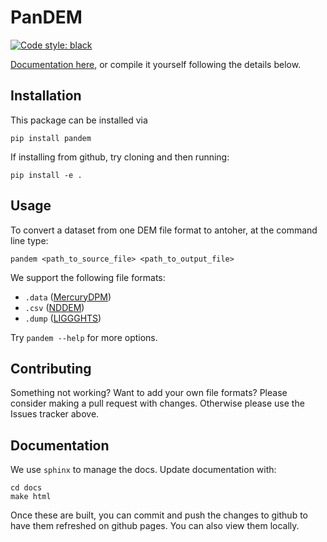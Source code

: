 # PanDEM
[![Code style: black](https://img.shields.io/badge/code%20style-black-000000.svg)](https://github.com/psf/black)

[Documentation here](https://scigem.github.io/pandem/), or compile it yourself following the details below.

## Installation
This package can be installed via 
```
pip install pandem
```

If installing from github, try cloning and then running:
```
pip install -e .
```

## Usage

To convert a dataset from one DEM file format to antoher, at the command line type:

```
pandem <path_to_source_file> <path_to_output_file>
```

We support the following file formats:
 - `.data` ([MercuryDPM](https://mercurydpm.org/))
 - `.csv` ([NDDEM](https://github.com/franzzzzzzzz/NDDEM/))
 - `.dump` ([LIGGGHTS](https://www.cfdem.com/media/DEM/docu/liggghts.html))
 <!-- - `.bz2` ([YADE](https://yade-dem.org/doc/introduction.html#saving-and-loading)) -->
 <!-- - `.vtk` ([LIGGGHTS](https://www.cfdem.com/media/DEM/docu/liggghts.html)) -->

Try `pandem --help` for more options.

## Contributing

Something not working? Want to add your own file formats? Please consider making a pull request with changes. Otherwise please use the Issues tracker above.

## Documentation

We use `sphinx` to manage the docs. Update documentation with:
```
cd docs
make html
```
Once these are built, you can commit and push the changes to github to have them refreshed on github pages. You can also view them locally.
